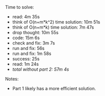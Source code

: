 Time to solve:

- read: 4m 35s
- think of O(n+m*k^2) time solution: 10m 51s
- think of O(n+m*k) time solution: 7m 47s
- drop thought: 10m 55s
- code: 15m 6s
- check and fix: 3m 7s
- run and fix: 56s
- run and fix: 1m 58s
- success: 25s
- read: 1m 24s
- _total without part 2: 57m 4s_

Notes:

- Part 1 likely has a more efficient solution.
